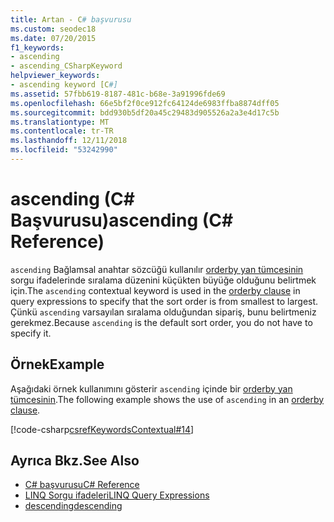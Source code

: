 ```yaml
---
title: Artan - C# başvurusu
ms.custom: seodec18
ms.date: 07/20/2015
f1_keywords:
- ascending
- ascending_CSharpKeyword
helpviewer_keywords:
- ascending keyword [C#]
ms.assetid: 57fbb619-8187-481c-b68e-3a91996fde69
ms.openlocfilehash: 66e5bf2f0ce912fc64124de6983ffba8874dff05
ms.sourcegitcommit: bdd930b5df20a45c29483d905526a2a3e4d17c5b
ms.translationtype: MT
ms.contentlocale: tr-TR
ms.lasthandoff: 12/11/2018
ms.locfileid: "53242990"
---
```

# <a name="ascending-c-reference"></a><span data-ttu-id="a158c-102">ascending (C# Başvurusu)</span><span class="sxs-lookup"><span data-stu-id="a158c-102">ascending (C# Reference)</span></span>
<span data-ttu-id="a158c-103">`ascending` Bağlamsal anahtar sözcüğü kullanılır [orderby yan tümcesinin](../../../csharp/language-reference/keywords/orderby-clause.md) sorgu ifadelerinde sıralama düzenini küçükten büyüğe olduğunu belirtmek için.</span><span class="sxs-lookup"><span data-stu-id="a158c-103">The `ascending` contextual keyword is used in the [orderby clause](../../../csharp/language-reference/keywords/orderby-clause.md) in query expressions to specify that the sort order is from smallest to largest.</span></span> <span data-ttu-id="a158c-104">Çünkü `ascending` varsayılan sıralama olduğundan sipariş, bunu belirtmeniz gerekmez.</span><span class="sxs-lookup"><span data-stu-id="a158c-104">Because `ascending` is the default sort order, you do not have to specify it.</span></span>  
  
## <a name="example"></a><span data-ttu-id="a158c-105">Örnek</span><span class="sxs-lookup"><span data-stu-id="a158c-105">Example</span></span>  
 <span data-ttu-id="a158c-106">Aşağıdaki örnek kullanımını gösterir `ascending` içinde bir [orderby yan tümcesinin](../../../csharp/language-reference/keywords/orderby-clause.md).</span><span class="sxs-lookup"><span data-stu-id="a158c-106">The following example shows the use of `ascending` in an [orderby clause](../../../csharp/language-reference/keywords/orderby-clause.md).</span></span>  
  
[!code-csharp[csrefKeywordsContextual#14](~/samples/snippets/csharp/VS_Snippets_VBCSharp/csrefKeywordsContextual/CS/csrefKeywordsContextual.cs#14)]
  
## <a name="see-also"></a><span data-ttu-id="a158c-107">Ayrıca Bkz.</span><span class="sxs-lookup"><span data-stu-id="a158c-107">See Also</span></span>  
- [<span data-ttu-id="a158c-108">C# başvurusu</span><span class="sxs-lookup"><span data-stu-id="a158c-108">C# Reference</span></span>](../../../csharp/language-reference/index.md)  
- [<span data-ttu-id="a158c-109">LINQ Sorgu ifadeleri</span><span class="sxs-lookup"><span data-stu-id="a158c-109">LINQ Query Expressions</span></span>](../../../csharp/programming-guide/linq-query-expressions/index.md)  
- [<span data-ttu-id="a158c-110">descending</span><span class="sxs-lookup"><span data-stu-id="a158c-110">descending</span></span>](../../../csharp/language-reference/keywords/descending.md)
